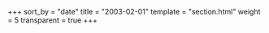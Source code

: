 +++
sort_by = "date"
title = "2003-02-01"
template = "section.html"
weight = 5
transparent = true
+++